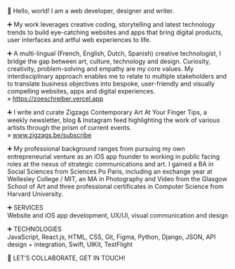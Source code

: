👋  Hello, world! I am a web developer, designer and writer. 

➕  My work leverages creative coding, storytelling and latest technology trends to build eye-catching websites and apps that bring digital products, user interfaces and artful web experiences to life.  

➕ A multi-lingual (French, English, Dutch, Spanish) creative technologist, I bridge the gap between art, culture, technology and design. Curiosity, creativity, problem-solving and empathy are my core values. My interdisciplinary approach enables me to relate to multiple stakeholders and to translate business objectives into bespoke, user-friendly and visually compelling websites, apps and digital experiences. 
<br/>
» https://zoeschreiber.vercel.app

➕ I write and curate Zigzags Contemporary Art At Your Finger Tips, a weekly newsletter, blog & Instagram feed highlighting the work of various artists through the prism of current events. 
<br/>
» www.zigzags.be/subscribe

➕ My professional background ranges from pursuing my own entrepreneurial venture as an iOS app founder to working in public facing roles at the nexus of strategic communications and art. I gained a BA in Social Sciences from Sciences Po Paris, including an exchange year at Wellesley College / MIT, an MA in Photography and Video from the Glasgow School of Art and three professional certificates in Computer Science from Harvard University.

➕ SERVICES <br/>
Website and iOS app development, UX/UI, visual communication and design

➕ TECHNOLOGIES <br/>
JavaScript, React.js, HTML, CSS, Git, Figma, Python, Django, JSON, API design + integration, Swift, UIKit, TestFlight

🟰 LET’S COLLABORATE, GET IN TOUCH! 
